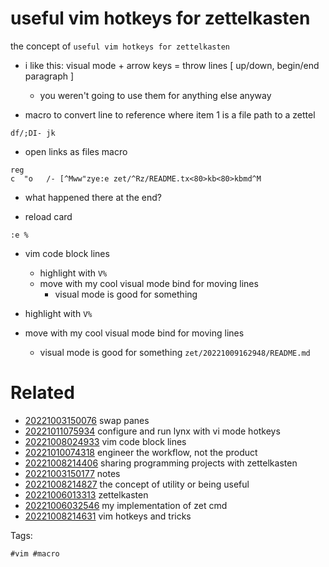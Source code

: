 # useful vim hotkeys for zettelkasten

the concept of `useful vim hotkeys for zettelkasten`

- i like this: visual mode + arrow keys = throw lines [ up/down, begin/end paragraph ]
  - you weren't going to use them for anything else anyway

- macro to convert line to reference where item 1 is a file path to a zettel
```
df/;DI- jk
```

- open links as files macro
```
reg
c  "o   /- [^Mww"zye:e zet/^Rz/README.tx<80>kb<80>kbmd^M
```
  - what happened there at the end?

- reload card
```
:e %
```

- vim code block lines
  - highlight with `V%`
  - move with my cool visual mode bind for moving lines
    - visual mode is good for something

- highlight with `V%`
- move with my cool visual mode bind for moving lines
  - visual mode is good for something
` zet/20221009162948/README.md `

# Related

- [20221003150076](/zet/20221003150076/README.md) swap panes
- [20221011075934](/zet/20221011075934/README.md) configure and run lynx with vi mode hotkeys
- [20221008024933](/zet/20221008024933/README.md) vim code block lines
- [20221010074318](/zet/20221010074318/README.md) engineer the workflow, not the product
- [20221008214406](/zet/20221008214406/README.md) sharing programming projects with zettelkasten
- [20221003150177](/zet/20221003150177/README.md) notes
- [20221008214827](/zet/20221008214827/README.md) the concept of utility or being useful
- [20221006013313](/zet/20221006013313/README.md) zettelkasten
- [20221006032546](/zet/20221006032546/README.md) my implementation of zet cmd
- [20221008214631](/zet/20221008214631/README.md) vim hotkeys and tricks

Tags:

    #vim #macro
